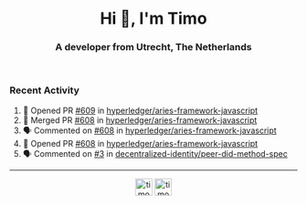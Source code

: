 <h1 align="center">Hi 👋, I'm Timo</h1>
<h3 align="center">A developer from Utrecht, The Netherlands</h3>
<br/>
<!-- https://github.com/rahuldkjain/github-profile-readme-generator --!>

<!--  <p align="left"><img src="https://github-readme-stats.vercel.app/api?username=timoglastra&show_icons=true&count_private=true&" alt="timoglastra" /></p> --!>

<!--
Github language stats
<p align="left"><img src="https://github-readme-stats.vercel.app/api/top-langs/?username=timoglastra&layout=compact" alt="timoglastra" /><p>
-->

<!-- Codestats language stats -->
<!-- <p align="left"><img src="https://codestats-readme.vercel.app/api/top-langs/?username=timoglastra&layout=compact&language_count=12" alt="timoglastra" /><p>    --!>
  
<h3>Recent Activity</h3>

<!--START_SECTION:activity-->
1. 💪 Opened PR [#609](https://github.com/hyperledger/aries-framework-javascript/pull/609) in [hyperledger/aries-framework-javascript](https://github.com/hyperledger/aries-framework-javascript)
2. 🎉 Merged PR [#608](https://github.com/hyperledger/aries-framework-javascript/pull/608) in [hyperledger/aries-framework-javascript](https://github.com/hyperledger/aries-framework-javascript)
3. 🗣 Commented on [#608](https://github.com/hyperledger/aries-framework-javascript/issues/608) in [hyperledger/aries-framework-javascript](https://github.com/hyperledger/aries-framework-javascript)
4. 💪 Opened PR [#608](https://github.com/hyperledger/aries-framework-javascript/pull/608) in [hyperledger/aries-framework-javascript](https://github.com/hyperledger/aries-framework-javascript)
5. 🗣 Commented on [#3](https://github.com/decentralized-identity/peer-did-method-spec/issues/3) in [decentralized-identity/peer-did-method-spec](https://github.com/decentralized-identity/peer-did-method-spec)
<!--END_SECTION:activity-->

---

<p align="center">
<a href="https://twitter.com/timoglastra" target="blank"><img align="center" src="https://cdn.jsdelivr.net/npm/simple-icons@3.0.1/icons/twitter.svg" alt="timoglastra" height="30" width="30" /></a>
<a href="https://linkedin.com/in/timoglastra" target="blank"><img align="center" src="https://cdn.jsdelivr.net/npm/simple-icons@3.0.1/icons/linkedin.svg" alt="timoglastra" height="30" width="30" /></a>
</p>



